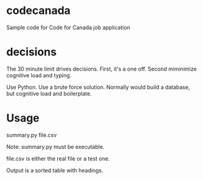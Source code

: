 # codecanada
Sample code for Code for Canada job application

# decisions

The 30 minute limit drives decisions.  First, it's a one off.  Second miminimize cognitive load and typing.

Use Python.  Use a brute force solution.  Normally would build a database, but cognitive load and boilerplate.

# Usage

summary.py file.csv

Note:  summary.py must be executable.

file.csv is either the real file or a test one.

Output is a sorted table with headings.

